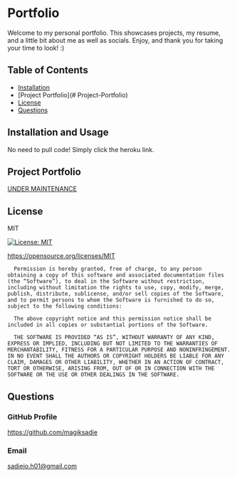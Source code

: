 # Portfolio

Welcome to my personal portfolio. This showcases projects, my resume, and a little bit about me as well as socials. Enjoy, and thank you for taking your time to look! :)

## Table of Contents
* [Installation](#installation-and-usage)
* [Project Portfolio](# Project-Portfolio)
* [License](#license)
* [Questions](#questions)

## Installation and Usage

No need to pull code! Simply click the heroku link.

## Project Portfolio

[UNDER MAINTENANCE](https://pure-lake-62631.herokuapp.com/)
## License 

MIT

[![License: MIT](https://img.shields.io/badge/License-MIT-yellow.svg)](https://opensource.org/licenses/MIT)

https://opensource.org/licenses/MIT


      Permission is hereby granted, free of charge, to any person obtaining a copy of this software and associated documentation files (the “Software”), to deal in the Software without restriction, including without limitation the rights to use, copy, modify, merge, publish, distribute, sublicense, and/or sell copies of the Software, and to permit persons to whom the Software is furnished to do so, subject to the following conditions:

      The above copyright notice and this permission notice shall be included in all copies or substantial portions of the Software.
      
      THE SOFTWARE IS PROVIDED “AS IS”, WITHOUT WARRANTY OF ANY KIND, EXPRESS OR IMPLIED, INCLUDING BUT NOT LIMITED TO THE WARRANTIES OF MERCHANTABILITY, FITNESS FOR A PARTICULAR PURPOSE AND NONINFRINGEMENT. IN NO EVENT SHALL THE AUTHORS OR COPYRIGHT HOLDERS BE LIABLE FOR ANY CLAIM, DAMAGES OR OTHER LIABILITY, WHETHER IN AN ACTION OF CONTRACT, TORT OR OTHERWISE, ARISING FROM, OUT OF OR IN CONNECTION WITH THE SOFTWARE OR THE USE OR OTHER DEALINGS IN THE SOFTWARE.


## Questions

### GitHub Profile

https://github.com/magiksadie

### Email

sadiejo.h01@gmail.com
